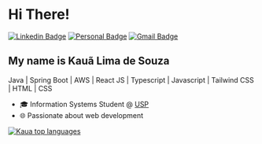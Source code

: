 <h1>Hi There!</h1>

[![Linkedin Badge](https://img.shields.io/badge/-LinkedIn-6633cc?style=flat-square&logo=Linkedin&logoColor=white&link=https://www.linkedin.com/in/fernanda-kipper-5958a61a9/)](https://www.linkedin.com/in/kaualimadesouza)
[![Personal Badge](https://img.shields.io/badge/-Website-6633cc?style=flat-square&logo=Me&logoColor=white&link=https://www.fernandakipper.com/)](https://www.kaualimadesouza.com/)
[![Gmail Badge](https://img.shields.io/badge/-kaualimadesouza15@gmail.com-6633cc?style=flat-square&logo=Gmail&logoColor=white&link=mailto:kaualimadesouza15@gmail.com)](mailto:kaualimadesouza15@gmail.com)

## My name is Kauã Lima de Souza
Java | Spring Boot | AWS | React JS | Typescript | Javascript | Tailwind CSS | HTML | CSS 
- 🎓 Information Systems Student @ [USP](https://portal.ufpel.edu.br/)
- 🌐 Passionate about web development

<div align="left">
  
[![Kaua top languages](https://github-readme-stats.vercel.app/api/top-langs/?username=kaualimadesouza&theme=blue-white)](https://github.com/anuraghazra/github-readme-stats)
  
</div>
